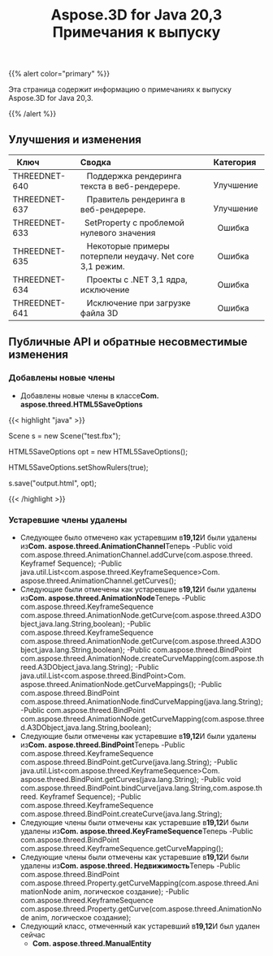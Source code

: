 ﻿---
title: Aspose.3D for Java 20,3 Примечания к выпуску
type: docs
weight: 50
url: /ru/java/aspose-3d-for-java-20-3-release-notes/
---
{{% alert color="primary" %}} 

Эта страница содержит информацию о примечаниях к выпуску Aspose.3D for Java 20,3.

{{% /alert %}} 
## **Улучшения и изменения**

|` `**Ключ**|**Сводка**|**Категория**|
|:- |:- |:- |
|THREEDNET-640 |` ` Поддержка рендеринга текста в веб-рендерере.|` ` Улучшение|
|THREEDNET-637 |` ` Правитель рендеринга в веб-рендерере.|` ` Улучшение|
|THREEDNET-633 |` `SetProperty с проблемой нулевого значения|` `Ошибка|
|THREEDNET-635 |` ` Некоторые примеры потерпели неудачу. Net core 3,1 режим.|` `Ошибка|
|THREEDNET-634 |` ` Проекты с .NET 3,1 ядра, исключение|` `Ошибка|
|THREEDNET-641 |` ` Исключение при загрузке файла 3D|` `Ошибка|
## **Публичные API и обратные несовместимые изменения**
### **Добавлены новые члены**
- Добавлены новые члены в классе**Com. aspose.threed.HTML5SaveOptions**

{{< highlight "java" >}}

 Scene s = new Scene("test.fbx");

HTML5SaveOptions opt = new HTML5SaveOptions();

HTML5SaveOptions.setShowRulers(true);

s.save("output.html", opt);

{{< /highlight >}}
### **Устаревшие члены удалены**
- Следующее было отмечено как устаревшим в**19,12**И были удалены из**Com. aspose.threed.AnimationChannel**Теперь
-Public void com.aspose.threed.AnimationChannel.addCurve(com.aspose.threed. Keyframef Sequence);
-Public java.util.List<com.aspose.threed.KeyframeSequence>Com. aspose.threed.AnimationChannel.getCurves();
- Следующие были отмечены как устаревшие в**19,12**И были удалены из**Com. aspose.threed.AnimationNode**Теперь
-Public com.aspose.threed.KeyframeSequence com.aspose.threed.AnimationNode.getCurve(com.aspose.threed.A3DObject,java.lang.String,boolean);
-Public com.aspose.threed.KeyframeSequence com.aspose.threed.AnimationNode.getCurve(com.aspose.threed.A3DObject,java.lang.String,boolean);
-Public com.aspose.threed.BindPoint com.aspose.threed.AnimationNode.createCurveMapping(com.aspose.threed.A3DObject,java.lang.String);
-Public java.util.List<com.aspose.threed.BindPoint>Com. aspose.threed.AnimationNode.getCurveMappings();
-Public com.aspose.threed.BindPoint com.aspose.threed.AnimationNode.findCurveMapping(java.lang.String);
-Public com.aspose.threed.BindPoint com.aspose.threed.AnimationNode.getCurveMapping(com.aspose.threed.A3DObject,java.lang.String,boolean);
- Следующие были отмечены как устаревшие в**19,12**И были удалены из**Com. aspose.threed.BindPoint**Теперь
-Public com.aspose.threed.KeyframeSequence com.aspose.threed.BindPoint.getCurve(java.lang.String);
-Public java.util.List<com.aspose.threed.KeyframeSequence>Com. aspose.threed.BindPoint.getCurves(java.lang.String);
-Public void com.aspose.threed.BindPoint.bindCurve(java.lang.String,com.aspose.threed. Keyframef Sequence);
-Public com.aspose.threed.KeyframeSequence com.aspose.threed.BindPoint.createCurve(java.lang.String);
- Следующие члены были отмечены как устаревшие в**19,12**И были удалены из**Com. aspose.threed.KeyFrameSequence**Теперь
-Public com.aspose.threed.BindPoint com.aspose.threed.KeyframeSequence.getCurveMapping();
- Следующие члены были отмечены как устаревшие в**19,12**И были удалены из**Com. aspose.threed. Недвижимость**Теперь
-Public com.aspose.threed.BindPoint com.aspose.threed.Property.getCurveMapping(com.aspose.threed.AnimationNode anim, логическое создание);
-Public com.aspose.threed.KeyframeSequence com.aspose.threed.Property.getCurve(com.aspose.threed.AnimationNode anim, логическое создание);
- Следующий класс, отмеченный как устаревший в**19,12**И был удален сейчас
  - **Com. aspose.threed.ManualEntity**
